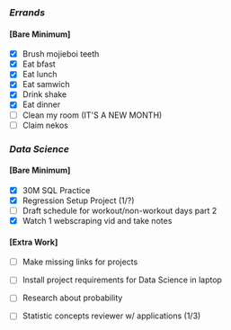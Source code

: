 ### *Errands*
#### [Bare Minimum]
* [x] Brush mojieboi teeth
* [x] Eat bfast
* [x] Eat lunch
* [x] Eat samwich
* [x] Drink shake
* [x] Eat dinner
* [ ] Clean my room (IT'S A NEW MONTH)
* [ ] Claim nekos
### *Data Science*
#### [Bare Minimum]
* [x] 30M SQL Practice
* [x] Regression Setup Project (1/?)
* [ ] Draft schedule for workout/non-workout days part 2
* [x] Watch 1 webscraping vid and take notes

#### [Extra Work] 
* [ ] Make missing links for projects
* [ ] Install project requirements for Data Science in laptop
* [ ] Research about probability
* [ ] Statistic concepts reviewer w/ applications (1/3)



